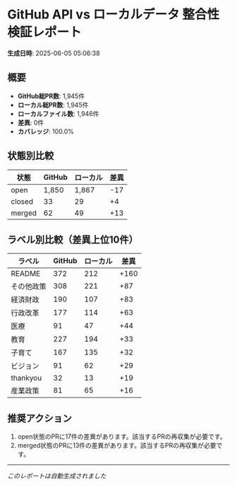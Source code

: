 # GitHub API vs ローカルデータ 整合性検証レポート

**生成日時**: 2025-06-05 05:06:38

## 概要

- **GitHub総PR数**: 1,945件
- **ローカル総PR数**: 1,945件
- **ローカルファイル数**: 1,946件
- **差異**: 0件
- **カバレッジ**: 100.0%

## 状態別比較

| 状態 | GitHub | ローカル | 差異 |
|------|--------|----------|------|
| open | 1,850 | 1,867 | -17 |
| closed | 33 | 29 | +4 |
| merged | 62 | 49 | +13 |

## ラベル別比較（差異上位10件）

| ラベル | GitHub | ローカル | 差異 |
|--------|--------|----------|------|
| README | 372 | 212 | +160 |
| その他政策 | 308 | 221 | +87 |
| 経済財政 | 190 | 107 | +83 |
| 行政改革 | 177 | 114 | +63 |
| 医療 | 91 | 47 | +44 |
| 教育 | 227 | 194 | +33 |
| 子育て | 167 | 135 | +32 |
| ビジョン | 91 | 62 | +29 |
| thankyou | 32 | 13 | +19 |
| 産業政策 | 81 | 65 | +16 |

## 推奨アクション

1. open状態のPRに17件の差異があります。該当するPRの再収集が必要です。
2. merged状態のPRに13件の差異があります。該当するPRの再収集が必要です。

---
*このレポートは自動生成されました*
